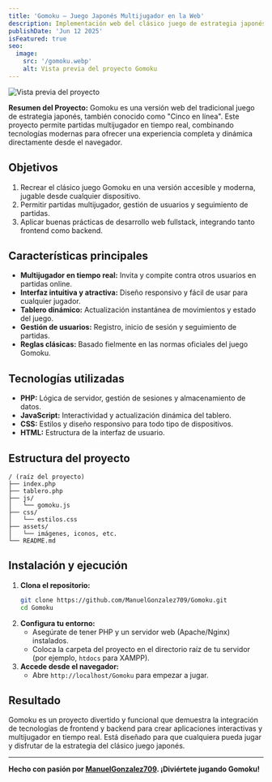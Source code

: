 ```yaml
---
title: 'Gomoku – Juego Japonés Multijugador en la Web'
description: Implementación web del clásico juego de estrategia japonés Gomoku, con soporte multijugador en tiempo real, desarrollado con PHP, JavaScript, CSS y HTML.
publishDate: 'Jun 12 2025'
isFeatured: true
seo:
  image:
    src: '/gomoku.webp'
    alt: Vista previa del proyecto Gomoku
---
```


![Vista previa del proyecto](/gomoku.webp)

**Resumen del Proyecto:**
Gomoku es una versión web del tradicional juego de estrategia japonés, también conocido como "Cinco en línea". Este proyecto permite partidas multijugador en tiempo real, combinando tecnologías modernas para ofrecer una experiencia completa y dinámica directamente desde el navegador.

## Objetivos

1. Recrear el clásico juego Gomoku en una versión accesible y moderna, jugable desde cualquier dispositivo.
2. Permitir partidas multijugador, gestión de usuarios y seguimiento de partidas.
3. Aplicar buenas prácticas de desarrollo web fullstack, integrando tanto frontend como backend.

## Características principales

- **Multijugador en tiempo real:** Invita y compite contra otros usuarios en partidas online.
- **Interfaz intuitiva y atractiva:** Diseño responsivo y fácil de usar para cualquier jugador.
- **Tablero dinámico:** Actualización instantánea de movimientos y estado del juego.
- **Gestión de usuarios:** Registro, inicio de sesión y seguimiento de partidas.
- **Reglas clásicas:** Basado fielmente en las normas oficiales del juego Gomoku.

## Tecnologías utilizadas

- **PHP:** Lógica de servidor, gestión de sesiones y almacenamiento de datos.
- **JavaScript:** Interactividad y actualización dinámica del tablero.
- **CSS:** Estilos y diseño responsivo para todo tipo de dispositivos.
- **HTML:** Estructura de la interfaz de usuario.

## Estructura del proyecto

```
/ (raíz del proyecto)
├── index.php
├── tablero.php
├── js/
│   └── gomoku.js
├── css/
│   └── estilos.css
├── assets/
│   └── imágenes, iconos, etc.
└── README.md
```

## Instalación y ejecución

1. **Clona el repositorio:**
   ```bash
   git clone https://github.com/ManuelGonzalez709/Gomoku.git
   cd Gomoku
   ```
2. **Configura tu entorno:**
   - Asegúrate de tener PHP y un servidor web (Apache/Nginx) instalados.
   - Coloca la carpeta del proyecto en el directorio raíz de tu servidor (por ejemplo, `htdocs` para XAMPP).
3. **Accede desde el navegador:**
   - Abre `http://localhost/Gomoku` para empezar a jugar.

## Resultado

Gomoku es un proyecto divertido y funcional que demuestra la integración de tecnologías de frontend y backend para crear aplicaciones interactivas y multijugador en tiempo real. Está diseñado para que cualquiera pueda jugar y disfrutar de la estrategia del clásico juego japonés.

---

**Hecho con pasión por [ManuelGonzalez709](https://github.com/ManuelGonzalez709). ¡Diviértete jugando Gomoku!**